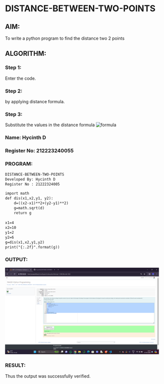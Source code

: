 # DISTANCE-BETWEEN-TWO-POINTS

## AIM:
To write a python program to find the distance two 2 points
## ALGORITHM:
### Step 1: 
Enter the code.
### Step 2: 
by applying distance formula.
### Step 3: 
Substitute the values in the distance formula  ![formula](/formula.JPG)

### Name: Hycinth D
### Register No: 212223240055
### PROGRAM:
```
DISTANCE-BETWEEN-TWO-POINTS
Developed By: Hycinth D
Register No : 21222324005
```
```
import math
def dis(x1,x2,y1, y2):
    d=((x2-x1)**2+(y2-y1)**2)
    g=math.sqrt(d)
    return g

x1=4 
x2=10
y1=2
y2=6
g=dis(x1,x2,y1,y2) 
print("{:.2f}".format(g))
  ```
### OUTPUT:
![alt text](<Screenshot (185).png>)

### RESULT:
Thus the output was successfully verified.